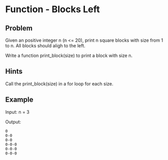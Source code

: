 # Function - Blocks Left

## Problem

Given an positive integer n (n <= 20), print n square blocks with size from 1 to n. All blocks should aligh to the left.

Write a function print_block(size) to print a block with size n.

## Hints

Call the print_block(size) in a for loop for each size.

## Example

Input: n = 3

Output:

```
0
0-0
0-0
0-0-0
0-0-0
0-0-0
```

